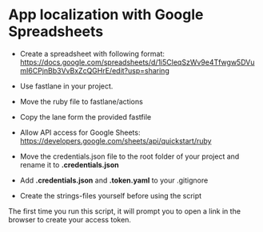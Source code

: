 # App localization with Google Spreadsheets

* Create a spreadsheet with following format:
https://docs.google.com/spreadsheets/d/1i5CleqSzWv9e4Tfwgw5DVumI6CPjnBb3VvBxZcQGHrE/edit?usp=sharing

* Use fastlane in your project. 
* Move the ruby file to fastlane/actions
* Copy the lane form the provided fastfile
* Allow API access for Google Sheets:
https://developers.google.com/sheets/api/quickstart/ruby
* Move the credentials.json file to the root folder of your project and rename it to **.credentials.json**
* Add **.credentials.json** and **.token.yaml** to your .gitignore
* Create the strings-files yourself before using the script 

The first time you run this script, it will prompt you to open a link in the browser to create your access token.
